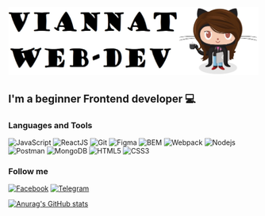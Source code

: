 [![Header](https://github.com/Maria-webdev/Maria-webdev/blob/main/assets/Capture.JPG)](https://github.com/Maria-webdev)

## I'm a beginner Frontend developer :computer:

### Languages and Tools

![JavaScript](https://img.shields.io/badge/-JavaScript-090909?style=for-the-badge&logo=JavaScript&logoColor=00FFFF)
![ReactJS](https://img.shields.io/badge/-React-090909?style=for-the-badge&logo=React&logoColor=00FFFF)
![Git](https://img.shields.io/badge/-Git-090909?style=for-the-badge&logo=Git&logoColor=00FFFF)
![Figma](https://img.shields.io/badge/-Figma-090909?style=for-the-badge&logo=Figma&logoColor=00FFFF)
![BEM](https://img.shields.io/badge/-BEM-090909?style=for-the-badge&logo=BEM&logoColor=00FFFF)
![Webpack](https://img.shields.io/badge/-Webpack-090909?style=for-the-badge&logo=Webpack&logoColor=00FFFF)
![Nodejs](https://img.shields.io/badge/-Nodejs-090909?style=for-the-badge&logo=Node.js&logoColor=00FFFF)
![Postman](https://img.shields.io/badge/-Postman-090909?style=for-the-badge&logo=Postman&logoColor=00FFFF)
![MongoDB](https://img.shields.io/badge/-MongoDB-090909?style=for-the-badge&logo=MongoDB&logoColor=00FFFF)
![HTML5](https://img.shields.io/badge/-HTML5-090909?style=for-the-badge&logo=HTML5&logoColor=00FFFF)
![CSS3](https://img.shields.io/badge/-CSS3-090909?style=for-the-badge&logo=CSS3&logoColor=00FFFF)

### Follow me

[![Facebook](https://img.shields.io/badge/-Facebook-090909?style=for-the-badge&logo=Facebook&logoColor=00FFFF)](https://www.facebook.com/profile.php?id=100006475123020)
[![Telegram](https://img.shields.io/badge/-Telegram-090909?style=for-the-badge&logo=Telegram&logoColor=00FFFF)](https://t.me/viannat)

[![Anurag's GitHub stats](https://github-readme-stats.vercel.app/api?username=Maria-webdev)](https://github.com/anuraghazra/github-readme-stats)

